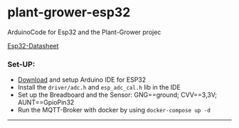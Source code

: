 # plant-grower-esp32
ArduinoCode for Esp32 and the Plant-Grower projec

[Esp32-Datasheet](https://www.espressif.com/sites/default/files/documentation/esp32-wroom-32_datasheet_en.pdf)
### Set-UP: 

- [Download](https://www.arduino.cc/en/software) and setup Arduino IDE for ESP32
- Install the `driver/adc.h` and `esp_adc_cal.h` lib in the IDE
- Set up the Breadboard and the Sensor: GNG==ground; CVV==3,3V; AUNT==GpioPin32
- Run the MQTT-Broker with docker by using `docker-compose up -d`
---


